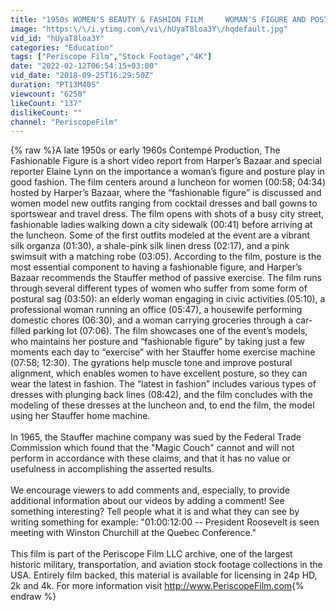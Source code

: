 ```yaml
---
title: "1950s WOMEN'S BEAUTY & FASHION FILM     WOMAN'S FIGURE AND POSTURE  \"THE FASHIONABLE FIGURE\"  62734"
image: "https:\/\/i.ytimg.com\/vi\/hUyaT8loa3Y\/hqdefault.jpg"
vid_id: "hUyaT8loa3Y"
categories: "Education"
tags: ["Periscope Film","Stock Footage","4K"]
date: "2022-02-12T06:54:15+03:00"
vid_date: "2018-09-25T16:29:50Z"
duration: "PT13M40S"
viewcount: "6250"
likeCount: "137"
dislikeCount: ""
channel: "PeriscopeFilm"
---
```

{% raw %}A late 1950s or early 1960s Contempé Production, The Fashionable Figure is a short video report from Harper’s Bazaar and special reporter Elaine Lynn on the importance a woman’s figure and posture play in good fashion. The film centers around a luncheon for women (00:58; 04:34) hosted by Harper’s Bazaar, where the “fashionable figure” is discussed and women model new outfits ranging from cocktail dresses and ball gowns to sportswear and travel dress. The film opens with shots of a busy city street, fashionable ladies walking down a city sidewalk (00:41) before arriving at the luncheon. Some of the first outfits modeled at the event are a vibrant silk organza (01:30), a shale-pink silk linen dress (02:17), and a pink swimsuit with a matching robe (03:05). According to the film, posture is the most essential component to having a fashionable figure, and Harper’s Bazaar recommends the Stauffer method of passive exercise. The film runs through several different types of women who suffer from some form of postural sag (03:50): an elderly woman engaging in civic activities (05:10), a professional woman running an office (05:47), a housewife performing domestic chores (06:30), and a woman carrying groceries through a car-filled parking lot (07:06). The film showcases one of the event’s models, who maintains her posture and “fashionable figure” by taking just a few moments each day to “exercise” with her Stauffer home exercise machine (07:58; 12:30). The gyrations help muscle tone and improve postural alignment, which enables women to have excellent posture, so they can wear the latest in fashion. The “latest in fashion” includes various types of dresses with plunging back lines (08:42), and the film concludes with the modeling of these dresses at the luncheon and, to end the film, the model using her Stauffer home machine.<br /><br />In 1965, the Stauffer machine company was sued by the Federal Trade Commission which found that the &quot;Magic Couch&quot; cannot and will not perform in accordance with these claims, and that it has no value or usefulness in accomplishing the asserted results.<br /><br />We encourage viewers to add comments and, especially, to provide additional information about our videos by adding a comment!  See something interesting?  Tell people what it is and what they can see by writing something for example: &quot;01:00:12:00 -- President Roosevelt is seen meeting with Winston Churchill at the Quebec Conference.&quot;<br /><br />This film is part of the Periscope Film LLC archive, one of the largest historic military, transportation, and aviation stock footage collections in the USA. Entirely film backed, this material is available for licensing in 24p HD, 2k and 4k. For more information visit <a rel="nofollow" target="blank" href="http://www.PeriscopeFilm.com">http://www.PeriscopeFilm.com</a>{% endraw %}

